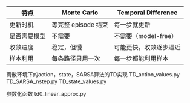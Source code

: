 ﻿| 特点         | Monte Carlo         | Temporal Difference    |
| ------------ | ------------------- | ---------------------- |
| 更新时机     | 等完整 episode 结束 | 每一步就更新           |
| 是否需要模型 | 不需要              | 不需要（model-free）   |
| 收敛速度     | 稳定，但慢          | 可能更快，收敛逐步逼近 |
| 样本利用     | 每条路径只用一次    | 每一步都能利用样本     |

离散环境下的action，state，SARSA算法的TD实现
TD_action_values.py
TD_SARSA_nstep.py
TD_state_values.py

参数化函数
td0_linear_approx.py
